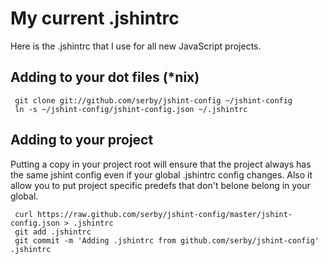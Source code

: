 # My current .jshintrc

Here is the .jshintrc that I use for all new JavaScript projects.

## Adding to your dot files (*nix)

     git clone git://github.com/serby/jshint-config ~/jshint-config
     ln -s ~/jshint-config/jshint-config.json ~/.jshintrc

## Adding to your project

Putting a copy in your project root will ensure that the project always has the same jshint config 
even if your global .jshintrc config changes. Also it allow you to put project specific predefs that
don't belone belong in your global.

     curl https://raw.github.com/serby/jshint-config/master/jshint-config.json > .jshintrc
     git add .jshintrc
     git commit -m 'Adding .jshintrc from github.com/serby/jshint-config' .jshintrc